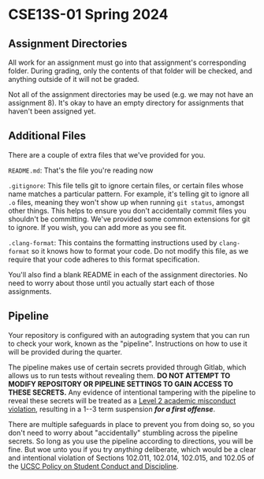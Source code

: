 # CSE13S-01 Spring 2024

## Assignment Directories

All work for an assignment must go into that assignment's corresponding folder. During
grading, only the contents of that folder will be checked, and anything outside of it
will not be graded. 

Not all of the assignment directories may be used (e.g. we may not have an assignment 8).
It's okay to have an empty directory for assignments that haven't been assigned yet. 

## Additional Files

There are a couple of extra files that we've provided for you.

`README.md`: That's the file you're reading now

`.gitignore`: This file tells git to ignore certain files, or certain files whose name
matches a particular pattern. For example, it's telling git to ignore all `.o` files,
meaning they won't show up when running `git status`, amongst other things. This helps
to ensure you don't accidentally commit files you shouldn't be committing. We've provided
some common extensions for git to ignore. If you wish, you can add more as you see fit.

`.clang-format`: This contains the formatting instructions used by `clang-format` so it 
knows how to format your code. Do not modify this file, as we require that your code
adheres to this format specification. 

You'll also find a blank README in each of the assignment directories. No need to worry
about those until you actually start each of those assignments. 

## Pipeline

Your repository is configured with an autograding system that you can run to check your 
work, known as the "pipeline". Instructions on how to use it will be provided during the
quarter. 

The pipeline makes use of certain secrets provided through Gitlab, which allows us to run
tests without revealing them. **DO NOT ATTEMPT TO MODIFY REPOSITORY OR PIPELINE SETTINGS 
TO GAIN ACCESS TO THESE SECRETS.** Any evidence of intentional tampering with the pipeline
to reveal these secrets will be treated as a
[Level 2 academic misconduct violation](https://ue.ucsc.edu/academic-misconduct.html), 
resulting in a 1--3 term suspension ***for a first offense***. 

There are multiple safeguards in place to prevent you from doing so, so you don't need
to worry about "accidentally" stumbling across the pipeline secrets. So long as you
use the pipeline according to directions, you will be fine. But woe unto you if you try
*anything* deliberate, which would be a clear and intentional violation of Sections
102.011, 102.014, 102.015, and 102.05 of the
[UCSC Policy on Student Conduct and Discipline](https://deanofstudents.ucsc.edu/student-conduct/student-handbook/100.003.pdf).
